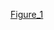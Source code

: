 [Figure_1](https://github.com/Fakhrezy/gkt-3d/assets/110794816/042460a8-060e-479e-a301-b51c768aecc5)
